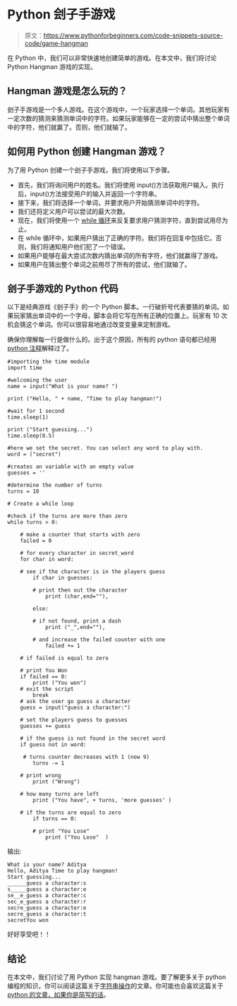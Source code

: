 # Python 刽子手游戏

> 原文：<https://www.pythonforbeginners.com/code-snippets-source-code/game-hangman>

在 Python 中，我们可以非常快速地创建简单的游戏。在本文中，我们将讨论 Python Hangman 游戏的实现。

## Hangman 游戏是怎么玩的？

刽子手游戏是一个多人游戏。在这个游戏中，一个玩家选择一个单词。其他玩家有一定次数的猜测来猜测单词中的字符。如果玩家能够在一定的尝试中猜出整个单词中的字符，他们就赢了。否则，他们就输了。

## 如何用 Python 创建 Hangman 游戏？

为了用 Python 创建一个刽子手游戏，我们将使用以下步骤。

*   首先，我们将询问用户的姓名。我们将使用 input()方法获取用户输入。执行后，input()方法接受用户的输入并返回一个字符串。
*   接下来，我们将选择一个单词，并要求用户开始猜测单词中的字符。
*   我们还将定义用户可以尝试的最大次数。
*   现在，我们将使用一个 [while 循环](https://www.pythonforbeginners.com/loops/python-while-loop)来反复要求用户猜测字符，直到尝试用尽为止。
*   在 while 循环中，如果用户猜出了正确的字符。我们将在回复中包括它。否则，我们将通知用户他们犯了一个错误。
*   如果用户能够在最大尝试次数内猜出单词的所有字符，他们就赢得了游戏。
*   如果用户在猜出整个单词之前用尽了所有的尝试，他们就输了。

## 刽子手游戏的 Python 代码

以下是经典游戏《刽子手》的一个 Python 脚本。一行破折号代表要猜的单词。如果玩家猜出单词中的一个字母，脚本会将它写在所有正确的位置上。玩家有 10 次机会猜这个单词。你可以很容易地通过改变变量来定制游戏。

确保你理解每一行是做什么的。出于这个原因，所有的 python 语句都已经用 [python 注释](https://www.pythonforbeginners.com/comments/how-to-use-comments-in-python)解释过了。

```
#importing the time module
import time

#welcoming the user
name = input("What is your name? ")

print ("Hello, " + name, "Time to play hangman!")

#wait for 1 second
time.sleep(1)

print ("Start guessing...")
time.sleep(0.5)

#here we set the secret. You can select any word to play with. 
word = ("secret")

#creates an variable with an empty value
guesses = ''

#determine the number of turns
turns = 10

# Create a while loop

#check if the turns are more than zero
while turns > 0:         

    # make a counter that starts with zero
    failed = 0             

    # for every character in secret_word    
    for char in word:      

    # see if the character is in the players guess
        if char in guesses:    

        # print then out the character
            print (char,end=""),    

        else:

        # if not found, print a dash
            print ("_",end=""),     

        # and increase the failed counter with one
            failed += 1    

    # if failed is equal to zero

    # print You Won
    if failed == 0:        
        print ("You won")
    # exit the script
        break            
    # ask the user go guess a character
    guess = input("guess a character:") 

    # set the players guess to guesses
    guesses += guess                    

    # if the guess is not found in the secret word
    if guess not in word:  

     # turns counter decreases with 1 (now 9)
        turns -= 1        

    # print wrong
        print ("Wrong")  

    # how many turns are left
        print ("You have", + turns, 'more guesses' )

    # if the turns are equal to zero
        if turns == 0:           

        # print "You Lose"
            print ("You Lose"  ) 
```

输出:

```
What is your name? Aditya
Hello, Aditya Time to play hangman!
Start guessing...
______guess a character:s
s_____guess a character:e
se__e_guess a character:c
sec_e_guess a character:r
secre_guess a character:e
secre_guess a character:t
secretYou won
```

好好享受吧！！

## 结论

在本文中，我们讨论了用 Python 实现 hangman 游戏。要了解更多关于 python 编程的知识，你可以阅读这篇关于[字符串操作](https://www.pythonforbeginners.com/basics/string-manipulation-in-python)的文章。你可能也会喜欢这篇关于 [python 的文章，如果你是简写的话](https://avidpython.com/python-basics/python_if_else_shorthand/)。